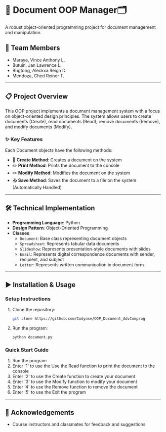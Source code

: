 # 📄 Document OOP Manager🗂️

A robust object-oriented programming project for document management and manipulation.

## 👥 Team Members
- Maraya, Vince Anthony L.
- Butuin, Jan Lawrence L.
- Bugtong, Aleckxa Reign D.
- Mendoza, Ched Reiner T.

---

## 📋 Project Overview
This OOP project implements a document management system with a focus on object-oriented design principles. The system allows users to create documents (Create), read documents (Read), remove documents (Remove), and modify documents (Modify).

### ✨ Key Features
Each Document objects have the following methods:
- 📑 **Create Method**: Creates a document on the system
- ✏️ **Print Method**: Prints the document to the console
- ✏️ **Modify Method**: Modifies the document on the system
- 📤 **Save Method**: Saves the document to a file on the system (Automatically Handled)

---

## 🛠️ Technical Implementation
- **Programming Language**: Python
- **Design Pattern**: Object-Oriented Programming
- **Classes**:
  - `Document`: Base class representing document objects
  - `Spreadsheet`: Represents tabular data documents
  - `Slideshow`: Represents presentation-style documents with slides
  - `Email`: Represents digital correspondence documents with sender, recipient, and subject
  - `Letter`: Represents written communication in document form

---

## ▶️ Installation & Usage

### Setup Instructions
1. Clone the repository:
   ```bash
   git clone https://github.com/Codyaxe/OOP_Document_AdvComprog
   ```
2. Run the program:
   ```bash
   python document.py
   ```

### Quick Start Guide
1. Run the program
3. Enter '1' to use the Use the Read function to print the document to the console
4. Enter '2' to use the Create function to create your document
5. Enter '3' to use the Modify function to modify your document
6. Enter '4' to use the Remove function to remove the document
7. Enter '5' to use the Exit the program

---

## 👏 Acknowledgements
- Course instructors and classmates for feedback and suggestions
